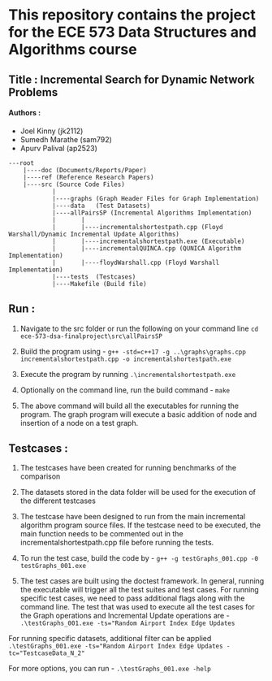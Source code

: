 # This repository contains the project for the ECE 573 Data Structures and Algorithms course

## Title : Incremental Search for Dynamic Network Problems

#### Authors :
- Joel Kinny (jk2112)
- Sumedh Marathe (sam792)
- Apurv Palival (ap2523)

```Structure of this repository :
---root
    |----doc (Documents/Reports/Paper)
    |----ref (Reference Research Papers)
    |----src (Source Code Files)
            |
            |----graphs (Graph Header Files for Graph Implementation)
            |----data   (Test Datasets)
            |----allPairsSP (Incremental Algorithms Implementation)
            |       |
            |       |----incrementalshortestpath.cpp (Floyd Warshall/Dynamic Incremental Update Algorithms)
            |       |----incrementalshortestpath.exe (Executable)
            |       |----incrementalQUINCA.cpp (QUNICA Algorithm Implementation)
            |       |----floydWarshall.cpp (Floyd Warshall Implementation)
            |----tests  (Testcases)
            |----Makefile (Build file)
```

## Run :
1. Navigate to the src folder or run the following on your command line 
    `cd ece-573-dsa-finalproject\src\allPairsSP`

2. Build the program using -
    `g++ -std=c++17 -g ..\graphs\graphs.cpp incrementalshortestpath.cpp -o incrementalshortestpath.exe`

3. Execute the program by running
    `.\incrementalshortestpath.exe`

4. Optionally on the command line, run the build command -
    `make`

3. The above command will build all the executables for running the program. The graph program will execute a basic addition of node and insertion of a node on a test graph.



## Testcases :
1. The testcases have been created for running benchmarks of the comparison
2. The datasets stored in the data folder will be used for the execution of the different testcases
3. The testcase have been designed to run from the main incremental algorithm program source files. If the testcase need to be executed, the main function needs to be commented out in the incrementalshortestpath.cpp file before running the tests.
4. To run the test case, build the code by -
    `g++ -g testGraphs_001.cpp -0 testGraphs_001.exe`

5. The test cases are built using the doctest framework. In general, running the executable will trigger all the test suites and test cases. For running specific test cases, we need to pass additional flags along with the command line. The test that was used to execute all the test cases for the Graph operations and Incremental Update operations are -
    `.\testGraphs_001.exe -ts="Random Airport Index Edge Updates`

For running specific datasets, additional filter can be applied
    `.\testGraphs_001.exe -ts="Random Airport Index Edge Updates -tc="TestcaseData_N_2"`

For more options, you can run -
    `.\testGraphs_001.exe -help`






